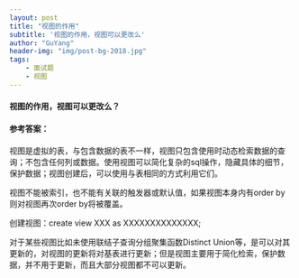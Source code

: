 ```yaml
---
layout: post
title: "视图的作用"
subtitle: '视图的作用，视图可以更改么'
author: "GuYang"
header-img: "img/post-bg-2018.jpg"
tags:    
    - 面试题
    - 视图
---
```


#### 视图的作用，视图可以更改么？

#### **参考答案**：

视图是虚拟的表，与包含数据的表不一样，视图只包含使用时动态检索数据的查询；不包含任何列或数据。使用视图可以简化复杂的sql操作，隐藏具体的细节，保护数据；视图创建后，可以使用与表相同的方式利用它们。

视图不能被索引，也不能有关联的触发器或默认值，如果视图本身内有order by 则对视图再次order by将被覆盖。

创建视图：create view XXX as XXXXXXXXXXXXXX;

对于某些视图比如未使用联结子查询分组聚集函数Distinct Union等，是可以对其更新的，对视图的更新将对基表进行更新；但是视图主要用于简化检索，保护数据，并不用于更新，而且大部分视图都不可以更新。